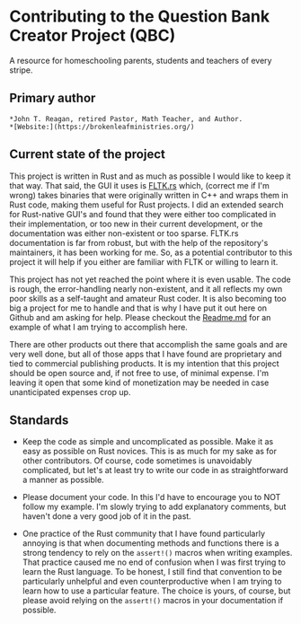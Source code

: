 # Contributing to the Question Bank Creator Project (QBC)

A resource for homeschooling parents, students and teachers of every stripe.
   
## Primary author

    *John T. Reagan, retired Pastor, Math Teacher, and Author.   
    *[Website:](https://brokenleafministries.org/)
   
## Current state of the project

This project is written in Rust and as much as possible I would like to keep it that way.  That said, the GUI it uses is [FLTK.rs](https://github.com/fltk-rs/fltk-rs) which, (correct me if I'm wrong) takes binaries that were originally written in C++ and wraps them in Rust code, making them useful for Rust projects.  I did an extended search for Rust-native GUI's and found that they were either too complicated in their implementation, or too new in their current development, or the documentation was either non-existent or too sparse.  FLTK.rs documentation is far from robust, but with the help of the repository's maintainers, it has been working for me.  So, as a potential contributor to this project it will help if you either are familiar with FLTK or willing to learn it.
   
This project has not yet reached the point where it is even usable.  The code is rough, the error-handling nearly non-existent, and it all reflects my own poor skills as a self-taught and amateur Rust coder.  It is also becoming too big a project for me to handle and that is why I have put it out here on Github and am asking for help.  Please checkout the [Readme.md](https://github.com/jtreagan/Question-Bank-Creator/blob/master/README.md) for an example of what I am trying to accomplish here.
   
There are other products out there that accomplish the same goals and are very well done, but all of those apps that I have found are proprietary and tied to commercial publishing products.  It is my intention that this project should be open source and, if not free to use, of minimal expense.  I'm leaving it open that some kind of monetization may be needed in case unanticipated expenses crop up.  
   
## Standards

   * Keep the code as simple and uncomplicated as possible.  Make it as easy as possible on Rust novices.  This is as much for my sake as for other contributors.  Of course, code sometimes is unavoidably complicated, but let's at least try to write our code in as straightforward a manner as possible.
   
   * Please document your code.  In this I'd have to encourage you to NOT follow my example.  I'm slowly trying to add explanatory comments, but haven't done a very good job of it in the past.
   
   * One practice of the Rust community that I have found particularly annoying is that when documenting methods and functions there is a strong tendency to rely on the `assert!()` macros when writing examples.  That practice caused me no end of confusion when I was first trying to learn the Rust language.  To be honest, I still find that convention to be particularly unhelpful and even counterproductive when I am trying to learn how to use a particular feature.  The choice is yours, of course, but please avoid relying on the `assert!()` macros in your documentation if possible.
   
   
   
   
   
   
   
   
   
   
   
   
   
   
